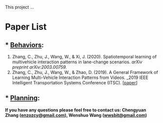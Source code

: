 This project ...

# Paper List
## * [Behaviors](./behavior.html):
1. Zhang, C., Zhu, J., Wang, W., & Xi, J. (2020). Spatiotemporal learning of multivehicle interaction patterns in lane-change scenarios. _arXiv preprint arXiv:2003.00759._
2. Zhang, C., Zhu, J., Wang, W., & Zhao, D. (2019). A General Framework of Learning Multi-Vehicle Interaction Patterns from Videos. _2019 IEEE Intelligent Transportation Systems Conference (ITSC). [[paper](https://ieeexplore.ieee.org/document/8917212)]

## * [Planning](./planning.html):

**If you have any questions please feel free to contact us:  Chengyuan Zhang (<enzozcy@gmail.com>), Wenshuo Wang (<wwsbit@gmail.com>)**
